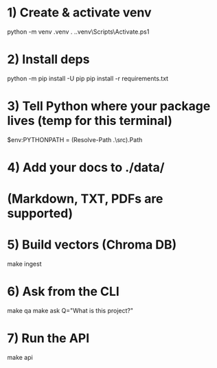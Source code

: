 # 1) Create & activate venv
python -m venv .venv
. .\.venv\Scripts\Activate.ps1

# 2) Install deps
python -m pip install -U pip
pip install -r requirements.txt

# 3) Tell Python where your package lives (temp for this terminal)
$env:PYTHONPATH = (Resolve-Path .\src).Path

# 4) Add your docs to ./data/
#    (Markdown, TXT, PDFs are supported)

# 5) Build vectors (Chroma DB)
make ingest

# 6) Ask from the CLI
make qa
make ask Q="What is this project?"

# 7) Run the API
make api
